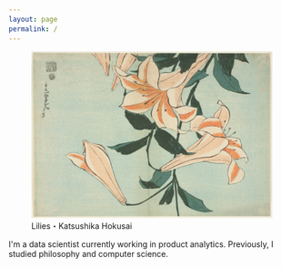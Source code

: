 ```yaml
---
layout: page
permalink: /
---
```


<figure>
  <img src="/assets/images/lillies.jpg" alt="Lilies by Katsushika Hokusai">
  <figcaption>Lilies・Katsushika Hokusai</figcaption>
</figure>

I'm a data scientist currently working in product analytics. Previously, I studied philosophy and computer science.
